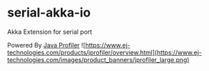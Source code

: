 # serial-akka-io
Akka Extension for serial port

Powered By [Java Profiler](https://www.ej-technologies.com/products/jprofiler/overview.html)
![https://www.ej-technologies.com/products/jprofiler/overview.html](https://www.ej-technologies.com/images/product_banners/jprofiler_large.png)

